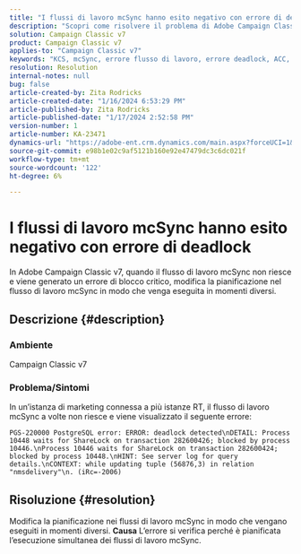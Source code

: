 ```yaml
---
title: "I flussi di lavoro mcSync hanno esito negativo con errore di deadlock"
description: "Scopri come risolvere il problema di Adobe Campaign Classic, in cui il flusso di lavoro mcSync non riesce e genera un errore di deadlock. Modifica il modulo di pianificazione nel flusso di lavoro mcSynch."
solution: Campaign Classic v7
product: Campaign Classic v7
applies-to: "Campaign Classic v7"
keywords: "KCS, mcSync, errore flusso di lavoro, errore deadlock, ACC, Campaign"
resolution: Resolution
internal-notes: null
bug: false
article-created-by: Zita Rodricks
article-created-date: "1/16/2024 6:53:29 PM"
article-published-by: Zita Rodricks
article-published-date: "1/17/2024 2:52:58 PM"
version-number: 1
article-number: KA-23471
dynamics-url: "https://adobe-ent.crm.dynamics.com/main.aspx?forceUCI=1&pagetype=entityrecord&etn=knowledgearticle&id=4133b986-a0b4-ee11-a569-6045bd006239"
source-git-commit: e98b1e02c9af5121b160e92e47479dc3c6dc021f
workflow-type: tm+mt
source-wordcount: '122'
ht-degree: 6%

---
```


# I flussi di lavoro mcSync hanno esito negativo con errore di deadlock


In Adobe Campaign Classic v7, quando il flusso di lavoro mcSync non riesce e viene generato un errore di blocco critico, modifica la pianificazione nel flusso di lavoro mcSync in modo che venga eseguita in momenti diversi.

## Descrizione {#description}


### <b>Ambiente</b>

Campaign Classic v7



### <b>Problema/Sintomi</b>

In un’istanza di marketing connessa a più istanze RT, il flusso di lavoro mcSync a volte non riesce e viene visualizzato il seguente errore:

`PGS-220000 PostgreSQL error: ERROR: deadlock detected\nDETAIL: Process 10448 waits for ShareLock on transaction 282600426; blocked by process 10446.\nProcess 10446 waits for ShareLock on transaction 282600424; blocked by process 10448.\nHINT: See server log for query details.\nCONTEXT: while updating tuple (56876,3) in relation "nmsdelivery"\n. (iRc=-2006)`


## Risoluzione {#resolution}


Modifica la pianificazione nei flussi di lavoro mcSync in modo che vengano eseguiti in momenti diversi.
<b>Causa</b>
L’errore si verifica perché è pianificata l’esecuzione simultanea dei flussi di lavoro mcSync.
